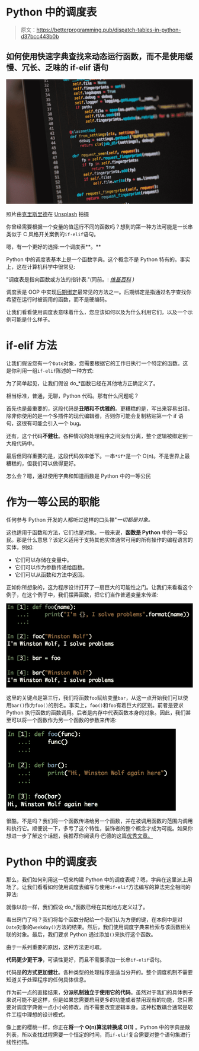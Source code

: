 # Python 中的调度表

> 原文：<https://betterprogramming.pub/dispatch-tables-in-python-d37bcc443b0b>

## 如何使用快速字典查找来动态运行函数，而不是使用缓慢、冗长、乏味的 if-elif 语句

![](img/924a4fed8cd5e7d4f071116ebb6e36d7.png)

照片由[克里斯里德](https://unsplash.com/@cdr6934?utm_source=medium&utm_medium=referral)在 [Unsplash](https://unsplash.com?utm_source=medium&utm_medium=referral) 拍摄

你曾经需要根据一个变量的值运行不同的函数吗？想到的第一种方法可能是一长串类似于 C 风格开关案例的`if-elif`语句。

嗯，有一个更好的选择:一个调度表**。**

Python 中的调度表基本上是一个函数字典。这个概念不是 Python 特有的。事实上，这在计算机科学中很常见:

"调度表是指向函数或方法的指针表."(同前。: [*维基百科*](https://en.wikipedia.org/wiki/Dispatch_table) *)*

调度表是 OOP 中实现[后期绑定](https://en.wikipedia.org/wiki/Late_binding)最常见的方法之一。后期绑定是指通过名字查找你希望在运行时被调用的函数，而不是硬编码。

让我们看看使用调度表意味着什么，您应该如何以及为什么利用它们，以及一个示例可能是什么样子。

# if-elif 方法

让我们假设您有一个`Date`对象，您需要根据它的工作日执行一个特定的函数。这是你利用一组`if-elif`陈述的一种方式:

为了简单起见，让我们假设 do_*函数已经在其他地方正确定义了。

相当标准，普通，无聊，Python 代码。那有什么问题呢？

首先也是最重要的，这段代码是**丑陋和不优雅的**。更糟糕的是，写出来容易出错。除非你使用的是一个多插件的现代编辑器，否则你可能会复制粘贴第一个 if 语句，这很有可能会引入一个 bug。

还有，这个代码**不健壮**。各种情况的处理程序之间没有分离，整个逻辑被绑定到一大段代码中。

最后但同样重要的是，这段代码效率低下。一串`*if*`是一个 O(n)。不是世界上最糟糕的，但我们可以做得更好。

怎么会？嗯，通过使用字典和知道函数是 Python 中的一等公民

# 作为一等公民的职能

任何参与 Python 开发的人都听过这样的口头禅"*一切都是对象。*

这也适用于函数和方法，它们也是对象。一般来说，**函数是 Python** 中的一等公民。那是什么意思？该定义适用于支持其他实体通常可用的所有操作的编程语言的实体，例如:

*   它们可以存储在变量中。
*   它们可以作为参数传递给函数。
*   它们可以从函数和方法中返回。

正如你所想象的，这为程序设计打开了一扇巨大的可能性之门。让我们来看看这个例子，在这个例子中，我们摆弄函数，把它们当作普通变量来传递:

![](img/f9a3b9791bd23ab33595de91ea4b6362.png)

这里的关键点是第三行，我们将函数`foo`赋给变量`bar`，从这一点开始我们可以使用`bar()`作为`foo()`的别名。事实上，`foo()`和`foo`有着巨大的区别。前者是要求 Python 执行函数的函数调用。后者是内存中代表函数本身的对象。因此，我们甚至可以将一个函数作为另一个函数的参数来传递:

![](img/6e65c87065e0b48bb1f7182876f0ae9e.png)

很酷，不是吗？我们将一个函数传递给另一个函数，并在被调用函数的范围内调用和执行它。顺便说一下，多亏了这个特性，装饰者的整个概念才成为可能。如果你想进一步了解这个话题，我推荐你阅读丹·巴德的这篇[优秀文章。](https://dbader.org/blog/python-first-class-functions)

# Python 中的调度表

那么，我们如何利用这一切来构建 Python 中的调度表呢？嗯，字典在这里派上用场了。让我们看看如何使用调度表编写与使用`if-elif`方法编写的算法完全相同的算法:

就像以前一样，我们假设 do_*函数已经在其他地方定义过了。

看出窍门了吗？我们将每个函数分配给一个我们认为方便的键，在本例中是对`Date`对象的`weekday()`方法的结果。然后，我们使用调度字典来检索与该函数相关联的对象。最后，我们要求 Python 通过添加`()`来执行这个函数。

由于一系列重要的原因，这种方法更可取。

**代码更少更干净**，可读性更好，而且不需要添加一长串`if-elif`语句。

代码是**的方式更加健壮**。各种类型的处理程序是适当分开的。整个调度机制不需要知道关于处理程序的任何具体信息。

作为前一点的直接结果，**分派机制独立于使用它的代码**。虽然对于我们的具体例子来说可能不是这样，但是如果您需要启用更多的功能或者禁用现有的功能，您只需要对调度字典做一点小小的修改，而不需要改变逻辑本身。这种松散耦合通常是软件工程中理想的设计模式。

像上面的樱桃一样，你正在**将一个 O(n)算法转换成 O(1)** 。Python 中的字典是散列表，所以查找过程需要一个恒定的时间，而`if-elif`复合需要对整个语句集进行线性扫描。